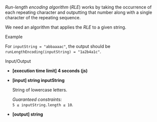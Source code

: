 
_Run-length encoding algorithm_  (_RLE_) works by taking the occurrence of each repeating character and outputting that number along with a single character of the repeating sequence.

We need an algorithm that applies the  _RLE_  to a given string.

Example

For  `inputString = "abbaaaac"`, the output should be  
`runLengthEncoding(inputString) = "1a2b4a1c"`.

Input/Output

-   **[execution time limit] 4 seconds (js)**
    
-   **[input] string inputString**
    
    String of lowercase letters.
    
    _Guaranteed constraints:_  
    `5 ≤ inputString.length ≤ 10`.
    
-   **[output] string**
